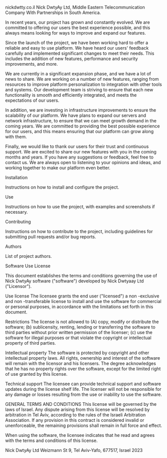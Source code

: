 nickdwtty.co.il
Nick DwtyAy Ltd, Middle Eastern Telecommunication Company With Partnerships in South America.


In recent years, our project has grown and constantly evolved. We are committed to offering our users the best experience possible, and this always means looking for ways to improve and expand our features.

Since the launch of the project, we have been working hard to offer a reliable and easy to use platform. We have heard our users' feedback carefully and implemented significant changes to meet their needs. This includes the addition of new features, performance and security improvements, and more.

We are currently in a significant expansion phase, and we have a lot of news to share. We are working on a number of new features, ranging from resources to improve platform personalization to integration with other tools and systems. Our development team is striving to ensure that each new functionality is smooth and efficiently integrated, and meets the expectations of our users.

In addition, we are investing in infrastructure improvements to ensure the scalability of our platform. We have plans to expand our servers and network infrastructure, to ensure that we can meet growth demand in the coming years. We are committed to providing the best possible experience for our users, and this means ensuring that our platform can grow along with them.

Finally, we would like to thank our users for their trust and continuous support. We are excited to share our new features with you in the coming months and years. If you have any suggestions or feedback, feel free to contact us. We are always open to listening to your opinions and ideas, and working together to make our platform even better.

Installation

Instructions on how to install and configure the project.

Use

Instructions on how to use the project, with examples and screenshots if necessary.

Contributing

Instructions on how to contribute to the project, including guidelines for submitting pull requests and/or bug reports.

Authors

List of project authors.

Software Use License

This document establishes the terms and conditions governing the use of Nick DwtyAy software ("software") developed by Nick Dwtyaay Ltd ("Licensor").

Use license
The licensee grants the end user ("licensed") a non -exclusive and non -transferable license to install and use the software for commercial or personal purposes, in accordance with the limitations set forth in this document.

Restrictions
The license is not allowed to (A) copy, modify or distribute the software; (b) sublicensity, renting, lending or transferring the software to third parties without prior written permission of the licenser; (c) use the software for illegal purposes or that violate the copyright or intellectual property of third parties.

Intellectual property
The software is protected by copyright and other intellectual property laws. All rights, ownership and interest of the software will remain with the licensor and his licensers. The degree acknowledges that he has no property rights over the software, except for the limited right of use granted by this license.

Technical support
The licensee can provide technical support and software updates during the license shelf life. The licenser will not be responsible for any damage or losses resulting from the use or inability to use the software.

GENERAL TERMS AND CONDITIONS
This license will be governed by the laws of Israel. Any dispute arising from this license will be resolved by arbitration in Tel Aviv, according to the rules of the Israeli Arbitration Association. If any provision in this contract is considered invalid or unenforceable, the remaining provisions shall remain in full force and effect.

When using the software, the licensee indicates that he read and agrees with the terms and conditions of this license.

  Nick DwtyAy Ltd
  Weizmann St 9, Tel Aviv-Yafo, 677517, Israel
  2023
